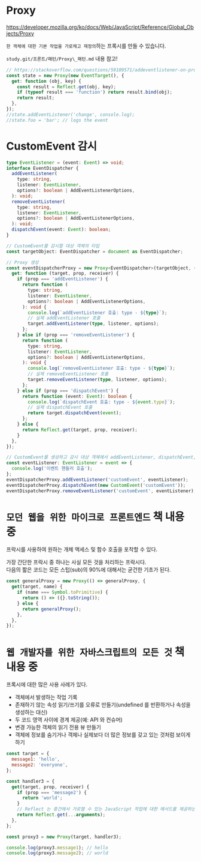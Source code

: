 # Proxy

https://developer.mozilla.org/ko/docs/Web/JavaScript/Reference/Global_Objects/Proxy

`한 객체에 대한 기본 작업을 가로채고 재정의`하는 프록시를 만들 수 있습니다.

`study.git/프론트/패턴/Proxy\_패턴.md` 내용 참고!

```javascript
// https://stackoverflow.com/questions/59109571/addeventlistener-on-proxied-event-target
const state = new Proxy(new EventTarget(), {
  get: function (obj, key) {
    const result = Reflect.get(obj, key);
    if (typeof result === 'function') return result.bind(obj);
    return result;
  },
});
//state.addEventListener('change', console.log);
//state.foo = 'bar'; // logs the event
```

# CustomEvent 감시

```typescript
type EventListener = (event: Event) => void;
interface EventDispatcher {
  addEventListener(
    type: string,
    listener: EventListener,
    options?: boolean | AddEventListenerOptions,
  ): void;
  removeEventListener(
    type: string,
    listener: EventListener,
    options?: boolean | AddEventListenerOptions,
  ): void;
  dispatchEvent(event: Event): boolean;
}

// CustomEvent를 감시할 대상 객체의 타입
const targetObject: EventDispatcher = document as EventDispatcher;

// Proxy 생성
const eventDispatcherProxy = new Proxy<EventDispatcher>(targetObject, {
  get: function (target, prop, receiver) {
    if (prop === 'addEventListener') {
      return function (
        type: string,
        listener: EventListener,
        options?: boolean | AddEventListenerOptions,
      ): void {
        console.log(`addEventListener 호출: type - ${type}`);
        // 실제 addEventListener 호출
        target.addEventListener(type, listener, options);
      };
    } else if (prop === 'removeEventListener') {
      return function (
        type: string,
        listener: EventListener,
        options?: boolean | AddEventListenerOptions,
      ): void {
        console.log(`removeEventListener 호출: type - ${type}`);
        // 실제 removeEventListener 호출
        target.removeEventListener(type, listener, options);
      };
    } else if (prop === 'dispatchEvent') {
      return function (event: Event): boolean {
        console.log(`dispatchEvent 호출: type - ${event.type}`);
        // 실제 dispatchEvent 호출
        return target.dispatchEvent(event);
      };
    } else {
      return Reflect.get(target, prop, receiver);
    }
  },
});

// CustomEvent를 생성하고 감시 대상 객체에서 addEventListener, dispatchEvent, removeEventListener 호출
const eventListener: EventListener = event => {
  console.log('이벤트 핸들러 호출');
};
eventDispatcherProxy.addEventListener('customEvent', eventListener);
eventDispatcherProxy.dispatchEvent(new CustomEvent('customEvent'));
eventDispatcherProxy.removeEventListener('customEvent', eventListener);
```

# `모던 웹을 위한 마이크로 프론트엔드` 책 내용 중

프락시를 사용하여 원하는 개체 액세스 및 함수 호출을 포착할 수 있다.

가장 간단한 프락시 중 하나는 사실 모든 것을 처리하는 프락시다.  
다음의 짧은 코드는 모든 스텁(sub)의 90%에 대해서는 굳건한 기초가 된다.

```javascript
const generalProxy = new Proxy(() => generalProxy, {
  get(target, name) {
    if (name === Symbol.toPrimitive) {
      return () => ({}.toString());
    } else {
      return generalProxy();
    },
  },
});
```

# `웹 개발자를 위한 자바스크립트의 모든 것` 책 내용 중

프록시에 대한 많은 사용 사례가 있다.

- 객체에서 발생하는 작업 기록
- 존재하기 않는 속성 읽기/쓰기를 오류로 만들기(undefined 를 반환하거나 속성을 생성하는 대신)
- 두 코드 영역 사이에 경계 제공(예: API 와 컨슈머)
- 변경 가능한 객체의 읽기 전용 뷰 만들기
- 객체에 정보를 숨기거나 객체나 실제보다 더 많은 정보를 갖고 있는 것처럼 보이게 하기

```javascript
const target = {
  message1: 'hello',
  message2: 'everyone',
};

const handler3 = {
  get(target, prop, receiver) {
    if (prop === 'message2') {
      return 'world';
    }
    // Reflect 는 중간에서 가로챌 수 있는 JavaScript 작업에 대한 메서드를 제공하는 내장 객체
    return Reflect.get(...arguments);
  },
};

const proxy3 = new Proxy(target, handler3);

console.log(proxy3.message1); // hello
console.log(proxy3.message2); // world
```
